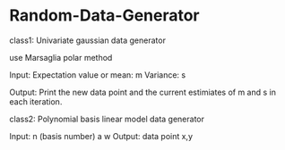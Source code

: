 # Random-Data-Generator

class1: Univariate gaussian data generator

use Marsaglia polar method 

Input: 
  Expectation value or mean: m 
  Variance: s

Output: Print the new data point and the current estimiates of m and s in each iteration.

class2:
Polynomial basis linear model data generator

Input:
  n (basis number)
  a
  w
Output:
  data point x,y
